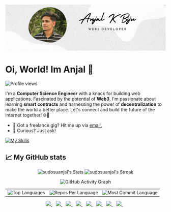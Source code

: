 [![header](./banner.png)](https://www.linkedin.com/in/sudosuanjal/)

# Oi, World! Im Anjal 👋

![Profile views](https://komarev.com/ghpvc/?username=sudosuanjal&label=Profile%20views&color=60598F&style=flat)

<div class="github-introduction">

I'm a **Computer Science Engineer** with a knack for building web applications. Fascinated by the potential of **Web3**, I'm passionate about learning **smart contracts** and harnessing the power of **decentralization** to make the world a better place. Let's connect and build the future of the internet together! 🌐🚀

</div>

- 💼 Got a freelance gig? Hit me up via <a href="mailto:anjalkbijuoffical@gmail.com">email.</a>
- 💬 Curious? Just ask!

<div class="badges-intro">

[![My Skills](https://skillicons.dev/icons?i=js,html,css,react,appwrite,c,express,git,java,linux,mongodb,nodejs,postman,solidity,ts,vite&perline=8)](https://skillicons.dev)

</div>

## 📈 My GitHub stats

<div class="badges-githubstats">
  <p align="center">
    <img src="https://github-readme-stats.vercel.app/api?username=sudosuanjal&theme=highcontrast&show_icons=true&hide_border=true&count_private=true" alt="sudosuanjal's Stats" height="165">
    <img src="https://github-readme-streak-stats.herokuapp.com/?user=sudosuanjal&theme=highcontrast&hide_border=true" alt="sudosuanjal's Streak" height="165">
  </p>
</div>

<div align="center">
  
   <img src="https://github-readme-activity-graph.vercel.app/graph?username=sudosuanjal&custom_title=Anjal's%20GitHub%20Activity%20Graph&hide_border=true&border_radius=15&bg_color=000000&color=FFD700&line=1E90FF&point=1E90FF&area_color=000000&title_color=FFD700&area=true" alt="GitHub Activity Graph" />
<br>
<div align="center">
<table>
  <tr>
    <td>
      <img src="https://github-readme-stats.vercel.app/api/top-langs/?username=sudosuanjal&hide=html&hide_border=true&layout=compact&langs_count=8&theme=highcontrast" alt="Top Languages">
    </td>
    <td>
      <img src="https://github-profile-summary-cards.vercel.app/api/cards/repos-per-language?username=sudosuanjal&theme=highcontrast&hide_border=true" alt="Repos Per Language">
    </td>
    <td>
      <img src="https://github-profile-summary-cards.vercel.app/api/cards/most-commit-language?username=sudosuanjal&theme=highcontrast&hide_border=true" alt="Most Commit Language">
    </td>
  </tr>
</table>

</div>
</div>


<p align="center">
  <a href="https://www.instagram.com/sudosuanjal/">
    <img src="https://skillicons.dev/icons?i=instagram" />
  </a>&nbsp;&nbsp;
  <a href="https://dev.to/sudosuanjal">
    <img src="https://skillicons.dev/icons?i=devto" />
  </a>&nbsp;&nbsp;
  <a href="https://discord.com/users/sudosuanjal">
    <img src="https://skillicons.dev/icons?i=discord" />
  </a>&nbsp;&nbsp;
  <a href="https://github.com/sudosuanjal">
    <img src="https://skillicons.dev/icons?i=github" />
  </a>&nbsp;&nbsp;
  <a href="mailto:anjalkbijuoffical@gmail.com">
    <img src="https://skillicons.dev/icons?i=gmail" />
  </a>&nbsp;&nbsp;
  <a href="https://www.linkedin.com/in/sudosuanjal/">
    <img src="https://skillicons.dev/icons?i=linkedin"/>
  </a>&nbsp;&nbsp;
  <a href="https://stackoverflow.com/users/22212559/anjal-k-biju">
    <img src="https://skillicons.dev/icons?i=stackoverflow"/>
  </a>&nbsp;&nbsp;
  <a href="https://x.com/sudosuanjal">
    <img src="https://skillicons.dev/icons?i=twitter"/>
  </a>&nbsp;&nbsp;
</p>



